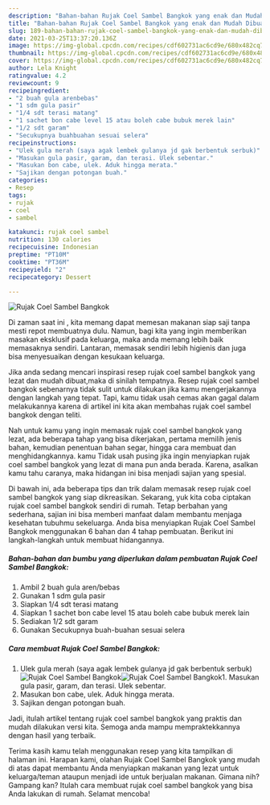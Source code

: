 ```yaml
---
description: "Bahan-bahan Rujak Coel Sambel Bangkok yang enak dan Mudah Dibuat"
title: "Bahan-bahan Rujak Coel Sambel Bangkok yang enak dan Mudah Dibuat"
slug: 189-bahan-bahan-rujak-coel-sambel-bangkok-yang-enak-dan-mudah-dibuat
date: 2021-03-25T13:37:20.136Z
image: https://img-global.cpcdn.com/recipes/cdf602731ac6cd9e/680x482cq70/rujak-coel-sambel-bangkok-foto-resep-utama.jpg
thumbnail: https://img-global.cpcdn.com/recipes/cdf602731ac6cd9e/680x482cq70/rujak-coel-sambel-bangkok-foto-resep-utama.jpg
cover: https://img-global.cpcdn.com/recipes/cdf602731ac6cd9e/680x482cq70/rujak-coel-sambel-bangkok-foto-resep-utama.jpg
author: Lela Knight
ratingvalue: 4.2
reviewcount: 9
recipeingredient:
- "2 buah gula arenbebas"
- "1 sdm gula pasir"
- "1/4 sdt terasi matang"
- "1 sachet bon cabe level 15 atau boleh cabe bubuk merek lain"
- "1/2 sdt garam"
- "Secukupnya buahbuahan sesuai selera"
recipeinstructions:
- "Ulek gula merah (saya agak lembek gulanya jd gak berbentuk serbuk)"
- "Masukan gula pasir, garam, dan terasi. Ulek sebentar."
- "Masukan bon cabe, ulek. Aduk hingga merata."
- "Sajikan dengan potongan buah."
categories:
- Resep
tags:
- rujak
- coel
- sambel

katakunci: rujak coel sambel 
nutrition: 130 calories
recipecuisine: Indonesian
preptime: "PT10M"
cooktime: "PT36M"
recipeyield: "2"
recipecategory: Dessert

---
```



![Rujak Coel Sambel Bangkok](https://img-global.cpcdn.com/recipes/cdf602731ac6cd9e/680x482cq70/rujak-coel-sambel-bangkok-foto-resep-utama.jpg)

Di zaman  saat ini , kita memang dapat memesan makanan siap saji tanpa mesti repot membuatnya dulu. Namun, bagi kita yang ingin memberikan masakan eksklusif pada keluarga, maka anda memang lebih baik memasaknya sendiri. Lantaran, memasak sendiri lebih higienis dan juga bisa menyesuaikan dengan kesukaan keluarga.

Jika anda sedang mencari inspirasi resep rujak coel sambel bangkok yang lezat dan mudah dibuat,maka di sinilah tempatnya. Resep rujak coel sambel bangkok  sebenarnya tidak sulit untuk dilakukan jika kamu mengerjakannya dengan langkah yang tepat. Tapi, kamu tidak usah cemas akan gagal dalam melakukannya 
karena di artikel ini kita akan membahas rujak coel sambel bangkok dengan teliti.  



Nah untuk kamu yang ingin memasak rujak coel sambel bangkok yang lezat, ada beberapa tahap yang bisa dikerjakan, pertama memilih jenis bahan, kemudian penentuan bahan segar, hingga cara membuat dan menghidangkannya. kamu Tidak usah pusing jika ingin menyiapkan rujak coel sambel bangkok yang lezat di mana pun anda berada. Karena, asalkan kamu  tahu caranya, maka hidangan ini bisa menjadi sajian yang spesial.

Di bawah ini, ada beberapa tips dan trik dalam memasak resep rujak coel sambel bangkok yang siap dikreasikan. Sekarang, yuk kita coba ciptakan rujak coel sambel bangkok sendiri di rumah. Tetap berbahan yang sederhana, sajian ini bisa memberi manfaat dalam membantu menjaga kesehatan tubuhmu sekeluarga. Anda bisa menyiapkan Rujak Coel Sambel Bangkok menggunakan 6 bahan dan 4 tahap pembuatan. Berikut ini langkah-langkah untuk membuat hidangannya.

<!--inarticleads1-->

##### Bahan-bahan dan bumbu yang diperlukan dalam pembuatan Rujak Coel Sambel Bangkok:

1. Ambil 2 buah gula aren/bebas
1. Gunakan 1 sdm gula pasir
1. Siapkan 1/4 sdt terasi matang
1. Siapkan 1 sachet bon cabe level 15 atau boleh cabe bubuk merek lain
1. Sediakan 1/2 sdt garam
1. Gunakan Secukupnya buah-buahan sesuai selera




<!--inarticleads2-->

##### Cara membuat Rujak Coel Sambel Bangkok:

1. Ulek gula merah (saya agak lembek gulanya jd gak berbentuk serbuk)
<img src="https://img-global.cpcdn.com/steps/b241fcae4ce61d36/160x128cq70/rujak-coel-sambel-bangkok-langkah-memasak-1-foto.jpg" alt="Rujak Coel Sambel Bangkok"><img src="https://img-global.cpcdn.com/steps/1014cc74d0a86a0b/160x128cq70/rujak-coel-sambel-bangkok-langkah-memasak-1-foto.jpg" alt="Rujak Coel Sambel Bangkok">1. Masukan gula pasir, garam, dan terasi. Ulek sebentar.
1. Masukan bon cabe, ulek. Aduk hingga merata.
1. Sajikan dengan potongan buah.




Jadi, itulah artikel tentang  rujak coel sambel bangkok  yang praktis dan mudah dilakukan versi kita. Semoga anda mampu mempraktekkannya dengan hasil yang terbaik. 

Terima kasih kamu telah menggunakan resep yang kita tampilkan di halaman ini. Harapan kami, olahan  Rujak Coel Sambel Bangkok yang mudah di atas dapat membantu Anda menyiapkan makanan yang lezat untuk keluarga/teman ataupun menjadi ide untuk berjualan makanan. Gimana nih? Gampang kan? Itulah cara membuat rujak coel sambel bangkok yang bisa Anda lakukan di rumah. Selamat mencoba!

